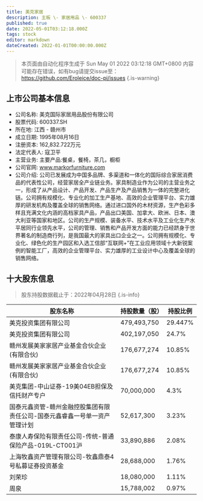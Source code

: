 ```yaml
---
title: 美克家居
description: 主板 \- 家居用品 \- 600337
published: true
date: 2022-05-01T03:12:18.000Z
tags: stock
editor: markdown
dateCreated: 2022-01-01T00:00:00.000Z
---
```


> 本页面由自动化程序生成于 Sun May 01 2022 03:12:18 GMT+0800
> 内容可能存在错误，如有bug请提交issue至：https://github.com/Eroleice/doc-pi/issues
{.is-warning}

## 上市公司基本信息
- 公司名称: 美克国际家居用品股份有限公司
- 股票代码: 600337.SH
- 所在地: 江西 - 赣州市
- 成立日期: 1995年08月16日
- 注册资本: 162,832.722万元
- 法定代表人: 寇卫平
- 主营业务: 主要产品:餐桌，餐椅，茶几，橱柜
- 公司官网: www.markorfurniture.com
- 公司介绍: 公司已发展成为中国多品牌、多渠道和一体化的国际综合家居消费品的代表性公司，经营家居全产业链业务。家具制造业作为公司的主营业务之一，形成了从产品设计、产品开发、产品生产及产品销售为一体的完整进化链。公司拥有规模化、专业化的加工生产基地、高效的企业管理平台、实力雄厚的研发机构及覆盖全球的销售网络。通过进口国外的木材资源，生产色彩多样且充满文化内涵的高档家具产品，产品出口美国、加拿大、欧洲、日本、澳大利亚等国家和地区。公司的生产规模、装备水平、技术水平及工业化生产水平居同行业领先水平，公司的管理、销售和产品开发方面的能力已经跻身于世界著名的制造商行列，是我国最大的家具出口企业之一。公司拥有规模化、专业化、绿色化的生产园区和入选工信部“互联网+”在工业应用领域十大新锐案例的智能工厂，高效的企业管理平台、实力雄厚的工业设计中心及覆盖全球的销售网络。


## 十大股东信息
> 股东持股数据截止于：2022年04月28日
{.is-info}

| 股东名称 | 持股数量（股） | 持股比例 |
| --- | --- | --- |
| 美克投资集团有限公司 | 479,493,750 | 29.447% |
| 美克投资集团有限公司 | 402,197,050 | 24.7% |
| 赣州发展美家家居产业基金合伙企业(有限合伙) | 176,677,274 | 10.85% |
| 赣州发展美家家居产业基金合伙企业(有限合伙) | 176,677,274 | 10.85% |
| 美克集团-中山证券-19美04EB担保及信托财产专户 | 70,000,000 | 4.3% |
| 国泰元鑫资管-赣州金融控股集团有限责任公司-国泰元鑫睿鑫一号单一资产管理计划 | 52,617,300 | 3.23% |
| 泰康人寿保险有限责任公司-传统-普通保险产品-019L-CT001沪 | 33,890,886 | 2.08% |
| 上海牧鑫资产管理有限公司-牧鑫鼎泰4号私募证券投资基金 | 28,688,000 | 1.76% |
| 刘荣珍 | 18,080,000 | 1.11% |
| 周泉 | 15,788,002 | 0.97% |





